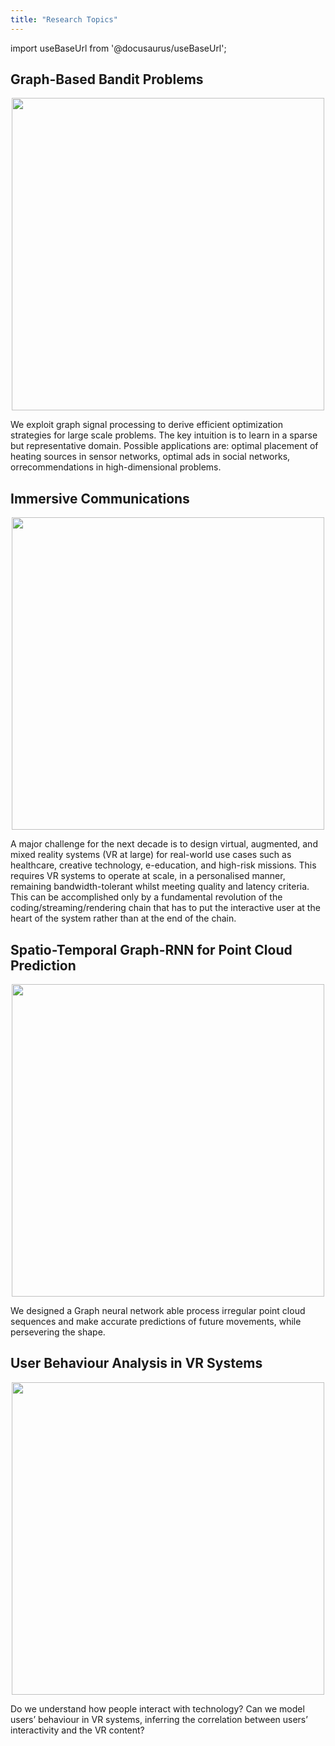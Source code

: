 ```yaml
---
title: "Research Topics"
---
```

import useBaseUrl from '@docusaurus/useBaseUrl';

## Graph-Based Bandit Problems

<p align="center"><img  width="500" src={useBaseUrl('/img/topics/graphs.webp')}/></p>

We exploit graph signal processing to derive efficient optimization strategies for large scale problems. The key intuition is to learn in a sparse but representative domain. Possible applications are: optimal placement of heating sources in sensor networks, optimal ads in social networks, orrecommendations in high-dimensional problems.

## Immersive Communications

<p align="center"><img  width="500" src={useBaseUrl('/img/topics/immersive.webp')}/></p>

A major challenge for the next decade is to design virtual, augmented, and mixed reality systems (VR at large) for real-world use cases such as healthcare, creative technology, e-education, and high-risk missions. This requires VR systems to operate at scale, in a personalised manner, remaining bandwidth-tolerant whilst meeting quality and latency criteria. This can be accomplished only by a fundamental revolution of the coding/streaming/rendering chain that has to put the interactive user at the heart of the system rather than at the end of the chain.

## Spatio-Temporal Graph-RNN for Point Cloud Prediction

<p align="center"><img  width="500" src={useBaseUrl('/img/topics/point-cloud.webp')}/></p>

We designed a Graph neural network able process irregular point cloud sequences and make accurate predictions of future movements, while persevering the shape.

## User Behaviour Analysis in VR Systems

<p align="center"><img  width="500" src={useBaseUrl('/img/topics/vr.png')}/></p>

Do we understand how people interact with technology? Can we model users’ behaviour in VR systems, inferring the correlation between users’ interactivity and the VR content?
